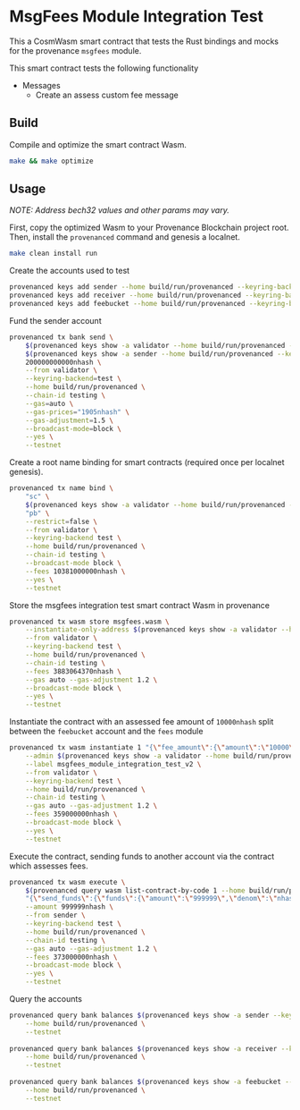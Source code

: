 # MsgFees Module Integration Test

This a CosmWasm smart contract that tests the Rust bindings and mocks for the provenance `msgfees`
module.

This smart contract tests the following functionality

- Messages
  - Create an assess custom fee message

## Build

Compile and optimize the smart contract Wasm.

```bash
make && make optimize
```

## Usage

_NOTE: Address bech32 values and other params may vary._

First, copy the optimized Wasm to your Provenance Blockchain project root.
Then, install the `provenanced` command and genesis a localnet.

```bash
make clean install run
```

Create the accounts used to test
```bash
provenanced keys add sender --home build/run/provenanced --keyring-backend test --testnet --hd-path "44'/1'/0'/0/0"
provenanced keys add receiver --home build/run/provenanced --keyring-backend test --testnet --hd-path "44'/1'/0'/0/0"
provenanced keys add feebucket --home build/run/provenanced --keyring-backend test --testnet --hd-path "44'/1'/0'/0/0"
```

Fund the sender account
```bash
provenanced tx bank send \
    $(provenanced keys show -a validator --home build/run/provenanced --keyring-backend test --testnet) \
    $(provenanced keys show -a sender --home build/run/provenanced --keyring-backend test --testnet) \
    200000000000nhash \
    --from validator \
    --keyring-backend=test \
    --home build/run/provenanced \
    --chain-id testing \
    --gas=auto \
    --gas-prices="1905nhash" \
    --gas-adjustment=1.5 \
    --broadcast-mode=block \
    --yes \
    --testnet
```

Create a root name binding for smart contracts (required once per localnet genesis).

```bash
provenanced tx name bind \
    "sc" \
    $(provenanced keys show -a validator --home build/run/provenanced --keyring-backend test --testnet) \
    "pb" \
    --restrict=false \
    --from validator \
    --keyring-backend test \
    --home build/run/provenanced \
    --chain-id testing \
    --broadcast-mode block \
    --fees 10381000000nhash \
    --yes \
    --testnet
```

Store the msgfees integration test smart contract Wasm in provenance

```bash
provenanced tx wasm store msgfees.wasm \
    --instantiate-only-address $(provenanced keys show -a validator --home build/run/provenanced --keyring-backend test --testnet) \
    --from validator \
    --keyring-backend test \
    --home build/run/provenanced \
    --chain-id testing \
    --fees 3883064370nhash \
    --gas auto --gas-adjustment 1.2 \
    --broadcast-mode block \
    --yes \
    --testnet
```

Instantiate the contract with an assessed fee amount of `10000nhash` split between the `feebucket` account and the `fees` module

```bash
provenanced tx wasm instantiate 1 "{\"fee_amount\":{\"amount\":\"10000\",\"denom\":\"nhash\"},\"fee_recipient\":\"$(provenanced keys show -a feebucket --home build/run/provenanced --keyring-backend test --testnet)\"}" \
    --admin $(provenanced keys show -a validator --home build/run/provenanced --keyring-backend test --testnet) \
    --label msgfees_module_integration_test_v2 \
    --from validator \
    --keyring-backend test \
    --home build/run/provenanced \
    --chain-id testing \
    --gas auto --gas-adjustment 1.2 \
    --fees 359000000nhash \
    --broadcast-mode block \
    --yes \
    --testnet
```

Execute the contract, sending funds to another account via the contract which assesses fees.

```bash
provenanced tx wasm execute \
    $(provenanced query wasm list-contract-by-code 1 --home build/run/provenanced --testnet -o json | jq -r ".contracts[0]") \
    "{\"send_funds\":{\"funds\":{\"amount\":\"999999\",\"denom\":\"nhash\"},\"to_address\":\"$(provenanced keys show -a receiver --keyring-backend test --home build/run/provenanced -t)\"}}" \
    --amount 999999nhash \
    --from sender \
    --keyring-backend test \
    --home build/run/provenanced \
    --chain-id testing \
    --gas auto --gas-adjustment 1.2 \
    --fees 373000000nhash \
    --broadcast-mode block \
    --yes \
    --testnet
```

Query the accounts
```bash
provenanced query bank balances $(provenanced keys show -a sender --keyring-backend test --home build/run/provenanced -t) \
    --home build/run/provenanced \
    --testnet
    
provenanced query bank balances $(provenanced keys show -a receiver --keyring-backend test --home build/run/provenanced -t) \
    --home build/run/provenanced \
    --testnet
    
provenanced query bank balances $(provenanced keys show -a feebucket --keyring-backend test --home build/run/provenanced -t) \
    --home build/run/provenanced \
    --testnet
```
